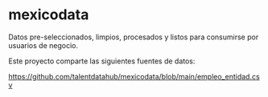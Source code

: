 # mexicodata
Datos pre-seleccionados, limpios, procesados y listos para consumirse por usuarios de negocio.

Este proyecto comparte las siguientes fuentes de datos:

https://github.com/talentdatahub/mexicodata/blob/main/empleo_entidad.csv
